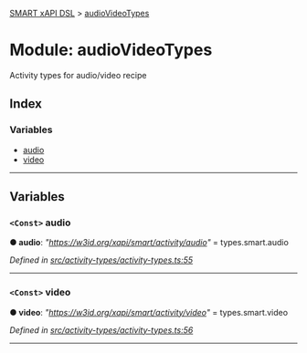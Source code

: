 [SMART xAPI DSL](../README.md) > [audioVideoTypes](../modules/audiovideotypes.md)

# Module: audioVideoTypes

Activity types for audio/video recipe

## Index

### Variables

* [audio](audiovideotypes.md#audio)
* [video](audiovideotypes.md#video)

---

## Variables

<a id="audio"></a>

### `<Const>` audio

**● audio**: *"https://w3id.org/xapi/smart/activity/audio"* =  types.smart.audio

*Defined in [src/activity-types/activity-types.ts:55](https://github.com/Gradiant/smart-xapi-dsl/blob/4ed8f5c/src/activity-types/activity-types.ts#L55)*

___
<a id="video"></a>

### `<Const>` video

**● video**: *"https://w3id.org/xapi/smart/activity/video"* =  types.smart.video

*Defined in [src/activity-types/activity-types.ts:56](https://github.com/Gradiant/smart-xapi-dsl/blob/4ed8f5c/src/activity-types/activity-types.ts#L56)*

___

